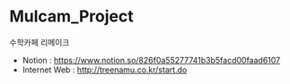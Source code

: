 # Mulcam_Project
수학카페 리메이크

- Notion : https://www.notion.so/826f0a55277741b3b5facd00faad6107
- Internet Web : http://treenamu.co.kr/start.do

